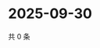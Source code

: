 # 2025-09-30

共 0 条

<!-- BEGIN ZHIHUVIDEO -->
<!-- 最后更新时间 Tue Sep 30 2025 03:09:13 GMT+0800 (China Standard Time) -->

<!-- END ZHIHUVIDEO -->
